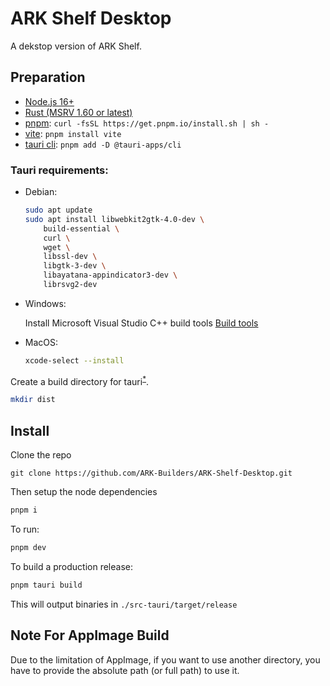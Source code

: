 # ARK Shelf Desktop

A dekstop version of ARK Shelf.

## Preparation

-   [Node.js 16+](https://nodejs.org/en/download)
-   [Rust (MSRV 1.60 or latest)](https://www.rust-lang.org/tools/install)
-   [pnpm](https://pnpm.io/installation): `curl -fsSL https://get.pnpm.io/install.sh | sh -`
-   [vite](https://vitejs.dev/): `pnpm install vite`
-   [tauri cli](https://tauri.app/): `pnpm add -D @tauri-apps/cli`

### Tauri requirements:

-   Debian:

    ```bash
    sudo apt update
    sudo apt install libwebkit2gtk-4.0-dev \
        build-essential \
        curl \
        wget \
        libssl-dev \
        libgtk-3-dev \
        libayatana-appindicator3-dev \
        librsvg2-dev
    ```

-   Windows:

    Install Microsoft Visual Studio C++ build tools [Build tools](https://visualstudio.microsoft.com/fr/visual-cpp-build-tools/)

-   MacOS:

    ```bash
    xcode-select --install
    ```

Create a build directory for tauri<sup>[\*](https://github.com/tauri-apps/tauri/issues/3142)</sup>.

```sh
mkdir dist
```

## Install

Clone the repo

```
git clone https://github.com/ARK-Builders/ARK-Shelf-Desktop.git
```

Then setup the node dependencies

```bash
pnpm i
```

To run:

```bash
pnpm dev
```

To build a production release:

```bash
pnpm tauri build
```

This will output binaries in `./src-tauri/target/release`

## Note For AppImage Build

Due to the limitation of AppImage, if you want to use another directory, you have to provide the absolute path (or full path) to use it.
